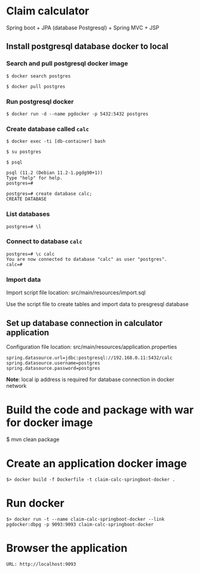 # Claim calculator

Spring boot + JPA (database Postgresql) + Spring MVC + JSP

## Install postgresql database docker to local

### Search and pull postgresql docker image
```
$ docker search postgres

$ docker pull postgres
```

### Run postgresql docker
```
$ docker run -d --name pgdocker -p 5432:5432 postgres
```

### Create database called `calc`
```
$ docker exec -ti [db-container] bash

$ su postgres

$ psql

psql (11.2 (Debian 11.2-1.pgdg90+1))
Type "help" for help.
postgres=#

postgres=# create database calc;
CREATE DATABASE
```

### List databases
```
postgres=# \l
```

### Connect to database `calc`
```
postgres=# \c calc
You are now connected to database "calc" as user "postgres".
calc=#
```

### Import data 

Import script file location: src/main/resources/import.sql

Use the script file to create tables and import data to presgresql database

## Set up database connection in calculator application

Configuration file location: src/main/resources/application.properties
```
spring.datasource.url=jdbc:postgresql://192.168.0.11:5432/calc
spring.datasource.username=postgres
spring.datasource.password=postgres
````

**Note**: local ip address is required for database connection in docker network

# Build the code and package with war for docker image

$ mvn clean package

# Create an application docker image
```
$> docker build -f Dockerfile -t claim-calc-springboot-docker .
```

# Run docker
```
$> docker run -t --name claim-calc-springboot-docker --link pgdocker:dbpg -p 9093:9093 claim-calc-springboot-docker
```

# Browser the application
```
URL: http://localhost:9093
```
